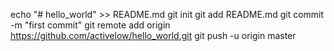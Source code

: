echo "# hello_world" >> README.md
git init
git add README.md
git commit -m "first commit"
git remote add origin https://github.com/activelow/hello_world.git
git push -u origin master
